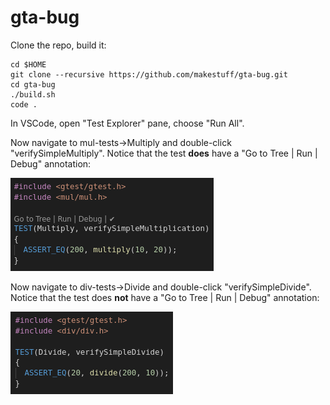gta-bug
=======

Clone the repo, build it:

    cd $HOME
    git clone --recursive https://github.com/makestuff/gta-bug.git
    cd gta-bug
    ./build.sh
    code .

In VSCode, open "Test Explorer" pane, choose "Run All".

Now navigate to mul-tests->Multiply and double-click "verifySimpleMultiply". Notice that the test **does** have a "Go to Tree | Run | Debug" annotation:

![verifySimpleMultiply](mul.png)

Now navigate to div-tests->Divide and double-click "verifySimpleDivide". Notice that the test does **not** have a "Go to Tree | Run | Debug" annotation:

![verifySimpleDivide](div.png)
